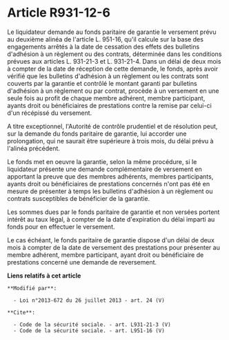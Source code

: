 # Article R931-12-6

Le liquidateur demande au fonds paritaire de garantie le versement prévu au deuxième alinéa de l'article L. 951-16, qu'il
calcule sur la base des engagements arrêtés à la date de cessation des effets des bulletins d'adhésion à un règlement ou des
contrats, déterminée dans les conditions prévues aux articles L. 931-21-3 et L. 931-21-4. Dans un délai de deux mois à
compter de la date de réception de cette demande, le fonds, après avoir vérifié que les bulletins d'adhésion à un règlement
ou les contrats sont couverts par la garantie et contrôlé le montant garanti par bulletins d'adhésion à un règlement ou par
contrat, procède à un versement en une seule fois au profit de chaque membre adhérent, membre participant, ayants droit ou
bénéficiaires de prestations contre la remise par celui-ci d'un récépissé du versement. 

A titre exceptionnel, l'Autorité de contrôle prudentiel et de résolution peut, sur la demande du fonds paritaire de garantie,
lui accorder une prolongation, qui ne saurait être supérieure à trois mois, du délai prévu à l'alinéa précédent. 

Le fonds met en oeuvre la garantie, selon la même procédure, si le liquidateur présente une demande complémentaire de
versement en apportant la preuve que des membres adhérents, membres participants, ayants droit ou bénéficiaires de
prestations concernés n'ont pas été en mesure de présenter à temps les bulletins d'adhésion à un règlement ou contrats
susceptibles de bénéficier de la garantie. 

Les sommes dues par le fonds paritaire de garantie et non versées portent intérêt au taux légal, à compter de la date
d'expiration du délai imparti au fonds pour en effectuer le versement. 

Le cas échéant, le fonds paritaire de garantie dispose d'un délai de deux mois à compter de la date de versement des
prestations pour présenter au membre adhérent, membre participant, ayant droit ou bénéficiaire de prestations concerné une
demande de reversement.

**Liens relatifs à cet article**

	**Modifié par**:

	  - Loi n°2013-672 du 26 juillet 2013 - art. 24 (V)

	**Cite**:

	  - Code de la sécurité sociale. - art. L931-21-3 (V)
	  - Code de la sécurité sociale. - art. L951-16 (V)
